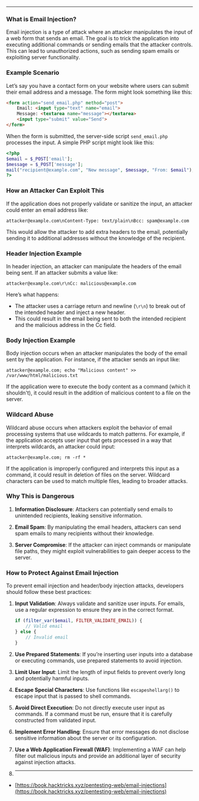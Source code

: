---

### What is Email Injection?
Email injection is a type of attack where an attacker manipulates the input of a web form that sends an email. The goal is to trick the application into executing additional commands or sending emails that the attacker controls. This can lead to unauthorized actions, such as sending spam emails or exploiting server functionality.

### Example Scenario
Let’s say you have a contact form on your website where users can submit their email address and a message. The form might look something like this:

```html
<form action="send_email.php" method="post">
    Email: <input type="text" name="email">
    Message: <textarea name="message"></textarea>
    <input type="submit" value="Send">
</form>
```

When the form is submitted, the server-side script `send_email.php` processes the input. A simple PHP script might look like this:

```php
<?php
$email = $_POST['email'];
$message = $_POST['message'];
mail("recipient@example.com", "New message", $message, "From: $email");
?>
```

### How an Attacker Can Exploit This
If the application does not properly validate or sanitize the input, an attacker could enter an email address like:

```
attacker@example.com\nContent-Type: text/plain\nBcc: spam@example.com
```

This would allow the attacker to add extra headers to the email, potentially sending it to additional addresses without the knowledge of the recipient.

### Header Injection Example
In header injection, an attacker can manipulate the headers of the email being sent. If an attacker submits a value like:

```
attacker@example.com\r\nCc: malicious@example.com
```

Here’s what happens:
- The attacker uses a carriage return and newline (`\r\n`) to break out of the intended header and inject a new header.
- This could result in the email being sent to both the intended recipient and the malicious address in the Cc field.

### Body Injection Example
Body injection occurs when an attacker manipulates the body of the email sent by the application. For instance, if the attacker sends an input like:

```
attacker@example.com; echo "Malicious content" >> /var/www/html/malicious.txt
```

If the application were to execute the body content as a command (which it shouldn't), it could result in the addition of malicious content to a file on the server.

### Wildcard Abuse
Wildcard abuse occurs when attackers exploit the behavior of email processing systems that use wildcards to match patterns. For example, if the application accepts user input that gets processed in a way that interprets wildcards, an attacker could input:

```
attacker@example.com; rm -rf *
```

If the application is improperly configured and interprets this input as a command, it could result in deletion of files on the server. Wildcard characters can be used to match multiple files, leading to broader attacks.

### Why This is Dangerous
1. **Information Disclosure**: Attackers can potentially send emails to unintended recipients, leaking sensitive information.

2. **Email Spam**: By manipulating the email headers, attackers can send spam emails to many recipients without their knowledge.

3. **Server Compromise**: If the attacker can inject commands or manipulate file paths, they might exploit vulnerabilities to gain deeper access to the server.

### How to Protect Against Email Injection
To prevent email injection and header/body injection attacks, developers should follow these best practices:

1. **Input Validation**: Always validate and sanitize user inputs. For emails, use a regular expression to ensure they are in the correct format.

   ```php
   if (filter_var($email, FILTER_VALIDATE_EMAIL)) {
       // Valid email
   } else {
       // Invalid email
   }
   ```

2. **Use Prepared Statements**: If you’re inserting user inputs into a database or executing commands, use prepared statements to avoid injection.

3. **Limit User Input**: Limit the length of input fields to prevent overly long and potentially harmful inputs.

4. **Escape Special Characters**: Use functions like `escapeshellarg()` to escape input that is passed to shell commands.

5. **Avoid Direct Execution**: Do not directly execute user input as commands. If a command must be run, ensure that it is carefully constructed from validated input.

6. **Implement Error Handling**: Ensure that error messages do not disclose sensitive information about the server or its configuration.

7. **Use a Web Application Firewall (WAF)**: Implementing a WAF can help filter out malicious inputs and provide an additional layer of security against injection attacks.
8. ---


- [https://book.hacktricks.xyz/pentesting-web/email-injections](https://book.hacktricks.xyz/pentesting-web/email-injections)
